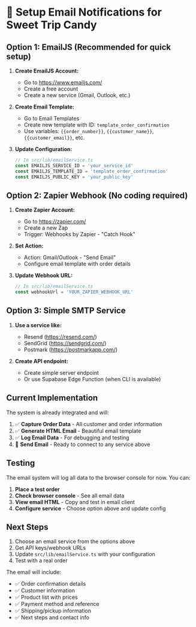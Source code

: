 # 📧 Setup Email Notifications for Sweet Trip Candy

## Option 1: EmailJS (Recommended for quick setup)

1. **Create EmailJS Account:**
   - Go to https://www.emailjs.com/
   - Create a free account
   - Create a new service (Gmail, Outlook, etc.)

2. **Create Email Template:**
   - Go to Email Templates
   - Create new template with ID: `template_order_confirmation`
   - Use variables: `{{order_number}}`, `{{customer_name}}`, `{{customer_email}}`, etc.

3. **Update Configuration:**
   ```typescript
   // In src/lib/emailService.ts
   const EMAILJS_SERVICE_ID = 'your_service_id'
   const EMAILJS_TEMPLATE_ID = 'template_order_confirmation'
   const EMAILJS_PUBLIC_KEY = 'your_public_key'
   ```

## Option 2: Zapier Webhook (No coding required)

1. **Create Zapier Account:**
   - Go to https://zapier.com/
   - Create a new Zap
   - Trigger: Webhooks by Zapier - "Catch Hook"

2. **Set Action:**
   - Action: Gmail/Outlook - "Send Email"
   - Configure email template with order details

3. **Update Webhook URL:**
   ```typescript
   // In src/lib/emailService.ts
   const webhookUrl = 'YOUR_ZAPIER_WEBHOOK_URL'
   ```

## Option 3: Simple SMTP Service

1. **Use a service like:**
   - Resend (https://resend.com/)
   - SendGrid (https://sendgrid.com/)
   - Postmark (https://postmarkapp.com/)

2. **Create API endpoint:**
   - Create simple server endpoint
   - Or use Supabase Edge Function (when CLI is available)

## Current Implementation

The system is already integrated and will:

1. ✅ **Capture Order Data** - All customer and order information
2. ✅ **Generate HTML Email** - Beautiful email template
3. ✅ **Log Email Data** - For debugging and testing
4. 🔄 **Send Email** - Ready to connect to any service above

## Testing

The email system will log all data to the browser console for now. You can:

1. **Place a test order**
2. **Check browser console** - See all email data
3. **View email HTML** - Copy and test in email client
4. **Configure service** - Choose option above and update config

## Next Steps

1. Choose an email service from the options above
2. Get API keys/webhook URLs
3. Update `src/lib/emailService.ts` with your configuration
4. Test with a real order

The email will include:
- ✅ Order confirmation details
- ✅ Customer information
- ✅ Product list with prices
- ✅ Payment method and reference
- ✅ Shipping/pickup information
- ✅ Next steps and contact info


